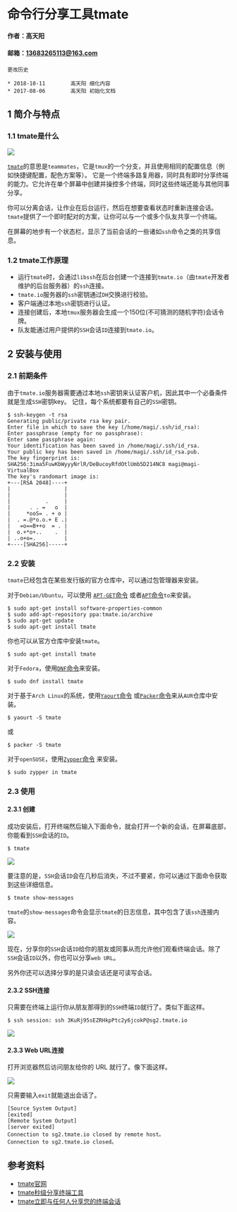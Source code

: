 # 命令行分享工具tmate

#### 作者：高天阳
#### 邮箱：13683265113@163.com

```
更改历史

* 2018-10-11	    高天阳	细化内容
* 2017-08-06	    高天阳	初始化文档

```

## 1 简介与特点

### 1.1 tmate是什么

![](../../assets/tmate.gif)

[`tmate`](https://tmate.io/)的意思是`teammates`，它是`tmux`的一个分支，并且使用相同的配置信息（例如快捷键配置，配色方案等）。
它是一个终端多路复用器，同时具有即时分享终端的能力。它允许在单个屏幕中创建并操控多个终端，同时这些终端还能与其他同事分享。

你可以分离会话，让作业在后台运行，然后在想要查看状态时重新连接会话。`tmate`提供了一个即时配对的方案，让你可以与一个或多个队友共享一个终端。

在屏幕的地步有一个状态栏，显示了当前会话的一些诸如`ssh`命令之类的共享信息。

### 1.2 tmate工作原理

* 运行`tmate`时，会通过`libssh`在后台创建一个连接到`tmate.io`（由`tmate`开发者维护的后台服务器）的`ssh`连接。
* `tmate.io`服务器的`ssh`密钥通过`DH`交换进行校验。
* 客户端通过本地`ssh`密钥进行认证。
* 连接创建后，本地`tmux`服务器会生成一个150位(不可猜测的随机字符)会话令牌。
* 队友能通过用户提供的`SSH`会话`ID`连接到`tmate.io`。

## 2 安装与使用

### 2.1 前期条件

由于`tmate.io`服务器需要通过本地`ssh`密钥来认证客户机，因此其中一个必备条件就是生成`SSH`密钥key。
记住，每个系统都要有自己的`SSH`密钥。

```
$ ssh-keygen -t rsa
Generating public/private rsa key pair.
Enter file in which to save the key (/home/magi/.ssh/id_rsa): 
Enter passphrase (empty for no passphrase): 
Enter same passphrase again: 
Your identification has been saved in /home/magi/.ssh/id_rsa.
Your public key has been saved in /home/magi/.ssh/id_rsa.pub.
The key fingerprint is:
SHA256:3ima5FuwKbWyyyNrlR/DeBucoyRfdOtlUmb5D214NC8 magi@magi-VirtualBox
The key's randomart image is:
+---[RSA 2048]----+
|                 |
|                 |
|           .     |
|      . . =   o  |
|     *ooS= . + o |
|  . =.@*o.o.+ E .|
|   =o==B++o  = . |
|  o.+*o+..    .  |
| ..o+o=.         |
+----[SHA256]-----+
```

### 2.2 安装

`tmate`已经包含在某些发行版的官方仓库中，可以通过包管理器来安装。

对于`Debian/Ubuntu`，可以使用
[`APT-GET`命令](https://www.2daygeek.com/apt-get-apt-cache-command-examples-manage-packages-debian-ubuntu-systems/)
或者[`APT`命令](https://www.2daygeek.com/apt-command-examples-manage-packages-debian-ubuntu-systems/)`to`来安装。

```
$ sudo apt-get install software-properties-common
$ sudo add-apt-repository ppa:tmate.io/archive
$ sudo apt-get update
$ sudo apt-get install tmate
```

你也可以从官方仓库中安装`tmate`。

```
$ sudo apt-get install tmate
```

对于`Fedora`，使用[`DNF`命令](https://www.2daygeek.com/dnf-command-examples-manage-packages-fedora-system/)来安装。

```
$ sudo dnf install tmate
```

对于基于`Arch Linux`的系统，使用[`Yaourt`命令](https://www.2daygeek.com/install-yaourt-aur-helper-on-arch-linux/)
或[`Packer`命令](https://www.2daygeek.com/install-packer-aur-helper-on-arch-linux/)来从`AUR`仓库中安装。

```
$ yaourt -S tmate
```

或

```
$ packer -S tmate
```

对于`openSUSE`，使用[`Zypper`命令](https://www.2daygeek.com/zypper-command-examples-manage-packages-opensuse-system/)
来安装。

```
$ sudo zypper in tmate
```

### 2.3 使用

#### 2.3.1 创建

成功安装后，打开终端然后输入下面命令，就会打开一个新的会话，在屏幕底部，你能看到`SSH`会话的`ID`。

```
$ tmate
```

![](../../assets/tmate.png)

要注意的是，`SSH`会话`ID`会在几秒后消失，不过不要紧，你可以通过下面命令获取到这些详细信息。

```
$ tmate show-messages
```

`tmate`的`show-messages`命令会显示`tmate`的日志信息，其中包含了该`ssh`连接内容。

![](../../assets/tmateShowMsg.png)

现在，分享你的`SSH`会话`ID`给你的朋友或同事从而允许他们观看终端会话。除了`SSH`会话`ID`以外，你也可以分享`web URL`。

另外你还可以选择分享的是只读会话还是可读写会话。

#### 2.3.2 SSH连接

只需要在终端上运行你从朋友那得到的`SSH`终端`ID`就行了。类似下面这样。

```
$ ssh session: ssh 3KuRj95sEZRHkpPtc2y6jcokP@sg2.tmate.io
```

![](../../assets/tmateSession.png)

#### 2.3.3 Web URL连接

打开浏览器然后访问朋友给你的 URL 就行了。像下面这样。

![](../../assets/tmateSessionURL.png)

只需要输入`exit`就能退出会话了。

```
[Source System Output]
[exited]
[Remote System Output]
[server exited]
Connection to sg2.tmate.io closed by remote host。
Connection to sg2.tmate.io closed。
```

## 参考资料

* [tmate官网](https://tmate.io/)
* [tmate秒级分享终端工具](https://linux.cn/article-9096-1.html)
* [tmate立即与任何人分享您的终端会话](https://www.2daygeek.com/tmate-instantly-share-your-terminal-session-to-anyone-in-seconds/)